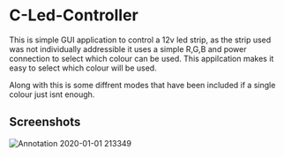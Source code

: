 # C-Led-Controller
This is simple GUI application to control a 12v led strip, as the strip used was not individually addressible it uses a simple R,G,B and power connection to select which colour can be used. This appilcation makes it easy to select which colour will be used.

Along with this is some diffrent modes that have been included if a single colour just isnt enough. 


## Screenshots
![Annotation 2020-01-01 213349](https://user-images.githubusercontent.com/48538292/71640455-6d84c100-2cde-11ea-9a06-457204bc7e25.png)
